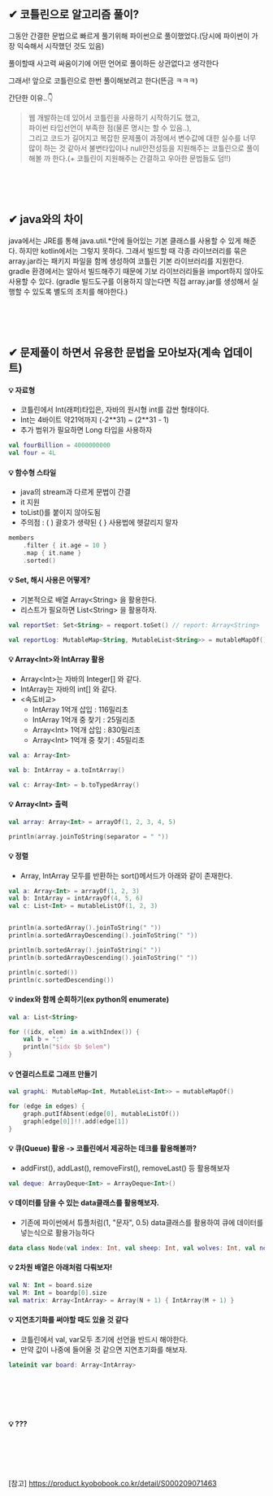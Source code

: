 


## ✔ 코틀린으로 알고리즘 풀이?

그동안 간결한 문법으로 빠르게 풀기위해 파이썬으로 풀이했었다.(당시에 파이썬이 가장 익숙해서 시작했던 것도 있음)

풀이할때 사고력 싸움이기에 어떤 언어로 풀이하든 상관없다고 생각한다

그래서! 앞으로 코틀린으로 한번 풀이해보려고 한다(뜬금 ㅋㅋㅋ)  

간단한 이유..👇
> 웹 개발하는데 있어서 코틀린을 사용하기 시작하기도 했고,  
> 파이썬 타입선언이 부족한 점(물론 명시는 할 수 있음..),  
> 그리고 코드가 길어지고 복잡한 문제풀이 과정에서 변수값에 대한 실수를 너무 많이 하는 것 같아서 불변타입이나 null안전성등을 지원해주는 코틀린으로 풀이해볼 까 한다.(+ 코틀린이 지원해주는 간결하고 우아한 문법들도 덤!!)


<br><br><br>

## ✔ java와의 차이
java에서는 JRE를 통해 java.util.*안에 들어있는 기본 클래스를 사용할 수 있게 해준다.
하지만 kotlin에서는 그렇지 못하다.
그래서 빌드할 때 각종 라이브러리를 묶은 array.jar라는 패키지 파일을 함께 생성하여 코틀린 기본 라이브러리를 지원한다.
gradle 환경에서는 알아서 빌드해주기 때문에 기보 라이브러리들을 import하지 않아도 사용할 수 있다.
(gradle 빌드도구를 이용하지 않는다면 직접 array.jar를 생성해서 실행할 수 있도록 별도의 조치를 해야한다.)


<br><br><br>

## ✔ 문제풀이 하면서 유용한 문법을 모아보자(계속 업데이트)

#### 💡 자료형
- 코틀린에서 Int(래퍼)타입은, 자바의 원시형 int를 감싼 형태이다.
- Int는 4바이트 약21억까지 (-2\**31) ~ (2\**31 - 1)
- 추가 범위가 필요하면 Long 타입을 사용하자
```kotlin
val fourBillion = 4000000000
val four = 4L
```

#### 💡 함수형 스타일
- java의 stream과 다르게 문법이 간결  
- it 지원  
- toList()를 붙이지 않아도됨
- 주의점 : ( ) 괄호가 생략된 { } 사용법에 헷갈리지 말자
```kotlin
members
    .filter { it.age = 10 }
    .map { it.name }
    .sorted()
```

#### 💡 Set, 해시 사용은 어떻게?
- 기본적으로 배열 Array\<String> 을 활용한다.
- 리스트가 필요하면 List\<String> 을 활용하자.
```kotlin
val reportSet: Set<String> = reqport.toSet() // report: Array<String>

val reportLog: MutableMap<String, MutableList<String>> = mutableMapOf() // java.util.LinkedHashMap
```

#### 💡 Array\<Int>와 IntArray 활용
- Array\<Int>는 자바의 Integer[] 와 같다.
- IntArray는 자바의 int[] 와 같다.
- <속도비교>
    - IntArray 1억개 삽입 : 116밀리초
    - IntArray 1억개 중 찾기 : 25밀리초
    - Array\<Int> 1억개 삽입 : 830밀리초
    - Array\<Int> 1억개 중 찾기 : 45밀리초
```kotlin
val a: Array<Int>

val b: IntArray = a.toIntArray()

val c: Array<Int> = b.toTypedArray()
```

#### 💡 Array\<Int> 출력
```kotlin
val array: Array<Int> = arrayOf(1, 2, 3, 4, 5)

println(array.joinToString(separator = " "))
```

#### 💡 정렬
- Array<Int>, IntArray 모두를 반환하는 sort()메서드가 아래와 같이 존재한다.
```kotlin
val a: Array<Int> = arrayOf(1, 2, 3)
val b: IntArray = intArrayOf(4, 5, 6)
val c: List<Int> = mutableListOf(1, 2, 3)


println(a.sortedArray().joinToString(" "))
println(a.sortedArrayDescending().joinToString(" "))

println(b.sortedArray().joinToString(" "))
println(b.sortedArrayDescending().joinToString(" "))

println(c.sorted())
println(c.sortedDescending())
```

#### 💡 index와 함께 순회하기(ex python의 enumerate)
```kotlin
val a: List<String>

for ((idx, elem) in a.withIndex()) {
    val b = ":"
    println("$idx $b $elem")
}
```

#### 💡 연결리스트로 그래프 만들기
```kotlin
val graphL: MutableMap<Int, MutableList<Int>> = mutableMapOf()

for (edge in edges) {
    graph.putIfAbsent(edge[0], mutableListOf())
    graph[edge[0]]!!.add(edge[1])
}
```

#### 💡 큐(Queue) 활용 -> 코틀린에서 제공하는 데크를 활용해볼까?
- addFirst(), addLast(), removeFirst(), removeLast() 등 활용해보자
```kotlin
val deque: ArrayDeque<Int> = ArrayDeque<Int>()
```

#### 💡 데이터를 담을 수 있는 data클래스를 활용해보자.
- 기존에 파이썬에서 튜플처럼(1, "문자", 0.5) data클래스를 활용하여 큐에 데이터를 넣는식으로 활용가능하다
```kotlin
data class Node(val index: Int, val sheep: Int, val wolves: Int, val nodes: List<Int>)
```


#### 💡 2차원 배열은 아래처럼 다뤄보자!
```kotlin
val N: Int = board.size
val M: Int = boardp[0].size
val matrix: Array<IntArray> = Array(N + 1) { IntArray(M + 1) }
```

#### 💡 지연초기화를 써야할 때도 있을 것 같다
- 코틀린에서 val, var모두 초기에 선언을 반드시 해야한다.
- 만약 값이 나중에 들어올 것 같으면 지연초기화를 해보자.
```kotlin
lateinit var board: Array<IntArray>
```

<br><br>
---

#### 💡 ???


<br><br>
---



[참고]
https://product.kyobobook.co.kr/detail/S000209071463

<br><br><br>